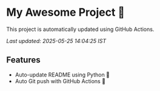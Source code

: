 # My Awesome Project 🚀

This project is automatically updated using GitHub Actions.

_Last updated: 2025-05-25 14:04:25 IST_

## Features
- Auto-update README using Python 🐍
- Auto Git push with GitHub Actions 🤖
